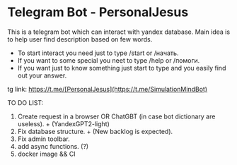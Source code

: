 # Telegram Bot - PersonalJesus
 This is a telegram bot which can interact with yandex database. Main idea is to help user find description based on few words.

 - To start interact you need just to type /start or /начать.
 - If you want to some special you neet to type /help or /помоги.
 - If you want just to know something just start to type and you easily find out your answer.

tg link: https://t.me/[PersonalJesus](https://t.me/SimulationMindBot)


TO DO LIST:
 1. Create request in a browser OR ChatGBT (in case bot dictionary are useless). + (YandexGPT2-light)
 2. Fix database structure. + (New backlog is expected).
 3. Fix admin toolbar.
 4. add async functions. (?)
 5. docker image && CI
